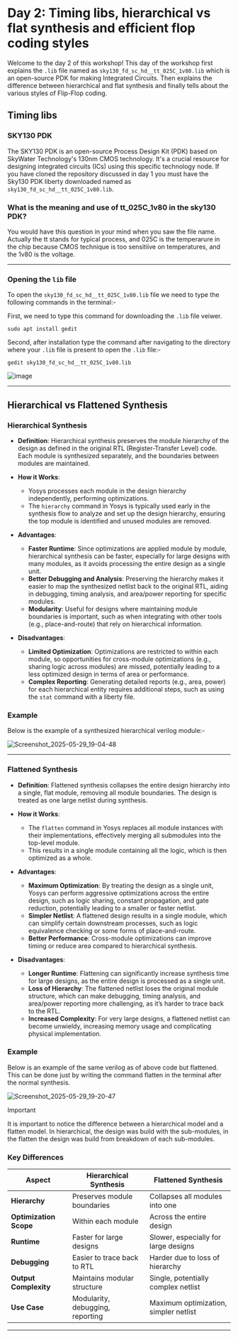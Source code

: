 # Day 2: Timing libs, hierarchical vs flat synthesis and efficient flop coding styles
Welcome to the day 2 of this workshop! This day of the  workshop first explains  the `.lib` file named as `sky130_fd_sc_hd__tt_025C_1v80.lib` which is an open-source PDK for making Integrated Circuits.
Then explains the difference between hierarchical and flat synthesis and finally tells about the various styles of Flip-Flop coding.

## Timing libs
### SKY130 PDK

The SKY130 PDK is an open-source Process Design Kit (PDK) based on SkyWater Technology's 130nm CMOS technology. It's a crucial resource for designing integrated circuits (ICs) using this specific technology node. If you have cloned the repository discussed in day 1 you must have the Sky130 PDK liberty downloaded named as `sky130_fd_sc_hd__tt_025C_1v80.lib`. 

### What is the meaning and use of tt_025C_1v80 in the sky130 PDK?
You would have this question in your mind when you saw the file name. Actually the tt stands for typical process, and 025C is the temperarure in the chip because CMOS technique is too sensitiive on temperatures, and the 1v80 is the voltage.


---

### Opening the `lib` file

To open the `sky130_fd_sc_hd__tt_025C_1v80.lib` file we need to type the following commands in the terminal:-

First, we need to type this command for downloading the `.lib` file veiwer.
```shell
sudo apt install gedit
```
Second, after installation type the command after navigating to the directory where your `.lib` file is present to open the `.lib` file:-
```shell
gedit sky130_fd_sc_hd__tt_025C_1v80.lib
```
![image](https://github.com/user-attachments/assets/8ab83ac1-d95d-495a-995b-b98944c6fe28)


---

## Hierarchical vs Flattened Synthesis
### **Hierarchical Synthesis**
- **Definition**: Hierarchical synthesis preserves the module hierarchy of the design as defined in the original RTL (Register-Transfer Level) code. Each module is synthesized separately, and the boundaries between modules are maintained.
- **How it Works**:
  - Yosys processes each module in the design hierarchy independently, performing optimizations.
  - The `hierarchy` command in Yosys is typically used early in the synthesis flow to analyze and set up the design hierarchy, ensuring the top module is identified and unused modules are removed.
  
- **Advantages**:
  - **Faster Runtime**: Since optimizations are applied module by module, hierarchical synthesis can be faster, especially for large designs with many modules, as it avoids processing the entire design as a single unit.
  - **Better Debugging and Analysis**: Preserving the hierarchy makes it easier to map the synthesized netlist back to the original RTL, aiding in debugging, timing analysis, and area/power reporting for specific modules.
  - **Modularity**: Useful for designs where maintaining module boundaries is important, such as when integrating with other tools (e.g., place-and-route) that rely on hierarchical information.
- **Disadvantages**:
  - **Limited Optimization**: Optimizations are restricted to within each module, so opportunities for cross-module optimizations (e.g., sharing logic across modules) are missed, potentially leading to a less optimized design in terms of area or performance.
  - **Complex Reporting**: Generating detailed reports (e.g., area, power) for each hierarchical entity requires additional steps, such as using the `stat` command with a liberty file.

### Example
Below is the example of a synthesized hierarchical verilog  module:-


![Screenshot_2025-05-29_19-04-48](https://github.com/user-attachments/assets/ffb36278-3d7d-457a-8236-c63e3ad2fd36)



---

### **Flattened Synthesis**
- **Definition**: Flattened synthesis collapses the entire design hierarchy into a single, flat module, removing all module boundaries. The design is treated as one large netlist during synthesis.
- **How it Works**:
  - The `flatten` command in Yosys replaces all module instances with their implementations, effectively merging all submodules into the top-level module.
  - This results in a single module containing all the logic, which is then optimized as a whole.

- **Advantages**:
  - **Maximum Optimization**: By treating the design as a single unit, Yosys can perform aggressive optimizations across the entire design, such as logic sharing, constant propagation, and gate reduction, potentially leading to a smaller or faster netlist.
  - **Simpler Netlist**: A flattened design results in a single module, which can simplify certain downstream processes, such as logic equivalence checking or some forms of place-and-route.
  - **Better Performance**: Cross-module optimizations can improve timing or reduce area compared to hierarchical synthesis.
- **Disadvantages**:
  - **Longer Runtime**: Flattening can significantly increase synthesis time for large designs, as the entire design is processed as a single unit.
  - **Loss of Hierarchy**: The flattened netlist loses the original module structure, which can make debugging, timing analysis, and area/power reporting more challenging, as it’s harder to trace back to the RTL.
  - **Increased Complexity**: For very large designs, a flattened netlist can become unwieldy, increasing memory usage and complicating physical implementation.
### Example
Below is an example of the same verilog as of above code but flattened. This can be done just by writing the command flatten in the terminal after the normal synthesis.

![Screenshot_2025-05-29_19-20-47](https://github.com/user-attachments/assets/3bb17602-62f1-4f6b-94ea-c279ac04754f)

> [!IMPORTANT]
> It is important to notice the difference between a hierarchical model and a flatten model. In hierarchical, the design was build with the sub-modules, in the flatten the design was build from breakdown of each sub-modules.





### **Key Differences**
| Aspect                  | Hierarchical Synthesis                     | Flattened Synthesis                       |
|-------------------------|--------------------------------------------|------------------------------------------|
| **Hierarchy**           | Preserves module boundaries                | Collapses all modules into one           |
| **Optimization Scope**  | Within each module                         | Across the entire design                 |
| **Runtime**             | Faster for large designs                   | Slower, especially for large designs     |
| **Debugging**           | Easier to trace back to RTL                | Harder due to loss of hierarchy          |
| **Output Complexity**   | Maintains modular structure                | Single, potentially complex netlist      |
| **Use Case**            | Modularity, debugging, reporting           | Maximum optimization, simpler netlist    |





---










